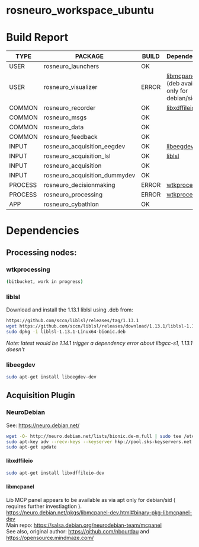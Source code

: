 # rosneuro_workspace_ubuntu

# Build Report

| **TYPE** | **PACKAGE** | **BUILD**  | **Dependencies** |
|-|-|-|-|
| USER | rosneuro_launchers | OK ||
| USER | rosneuro_visualizer | ERROR | [libmcpanel](#libmcpanel) (deb available only for debian/sid) |
| COMMON |rosneuro_recorder | OK | [libxdffileio](#libxdffileio) |
| COMMON | rosneuro_msgs | OK ||
| COMMON | rosneuro_data | OK ||
| COMMON | rosneuro_feedback | OK ||
| INPUT | rosneuro_acquisition_eegdev | OK | [libeegdev](#libeegdev) ||
| INPUT | rosneuro_acquisition_lsl | OK | [liblsl](#liblsl) ||
| INPUT | rosneuro_acquisition |OK ||
| INPUT | rosneuro_acquisition_dummydev | OK ||
| PROCESS | rosneuro_decisionmaking | ERROR | [wtkprocessing](#wtkprocessing) |
| PROCESS | rosneuro_processing | ERROR | [wtkprocessing](#wtkprocessing)|
| APP | rosneuro_cybathlon | OK ||



# Dependencies

## Processing nodes:

### wtkprocessing

```bash
(bitbucket, work in progress)
```

### liblsl

Download and install the 1.13.1 liblsl using .deb from:

```bash
https://github.com/sccn/liblsl/releases/tag/1.13.1
wget https://github.com/sccn/liblsl/releases/download/1.13.1/liblsl-1.13.1-Linux64-bionic.deb
sudo dpkg -i liblsl-1.13.1-Linux64-bionic.deb 
```

_Note: latest would be 1.14.1 trigger a dependency error about libgcc-s1, 1.13.1 doesn't_

### libeegdev

```bash
sudo apt-get install libeegdev-dev 
```

## Acquisition Plugin

### NeuroDebian
See: https://neuro.debian.net/

```bash
wget -O- http://neuro.debian.net/lists/bionic.de-m.full | sudo tee /etc/apt/sources.list.d/neurodebian.sources.list
sudo apt-key adv --recv-keys --keyserver hkp://pool.sks-keyservers.net:80 0xA5D32F012649A5A9
sudo apt-get update
```

#### libxdffileio

```bash
sudo apt-get install libxdffileio-dev   
```


#### libmcpanel
Lib MCP panel appears to be available as via apt only for debian/sid ( requires further investiagtion ).    
https://neuro.debian.net/pkgs/libmcpanel-dev.html#binary-pkg-libmcpanel-dev    
Main repo: https://salsa.debian.org/neurodebian-team/mcpanel     
See also, original author: https://github.com/nbourdau and https://opensource.mindmaze.com/ 


